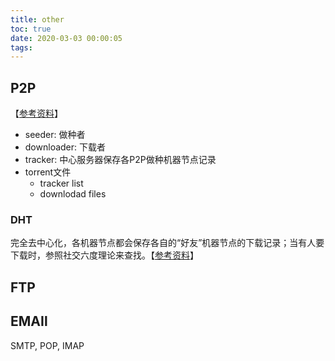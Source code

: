 ```yaml
---
title: other
toc: true
date: 2020-03-03 00:00:05
tags:
---
```


## P2P
【[参考资料](https://blog.csdn.net/liuxiao723846/article/details/82082024)】
* seeder: 做种者
* downloader: 下载者
* tracker: 中心服务器保存各P2P做种机器节点记录
* torrent文件
	* tracker list
	* downlodad files

### DHT
完全去中心化，各机器节点都会保存各自的“好友”机器节点的下载记录；当有人要下载时，参照社交六度理论来查找。【[参考资料](https://zhuanlan.zhihu.com/p/87327257)】


## FTP

## EMAIl
SMTP, POP, IMAP
